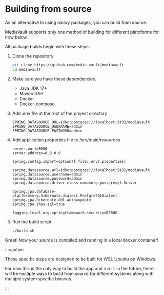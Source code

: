 # Building from source

As an alternative to using binary packages, you can build from source.

MediaVault supports only one method of building for different platoforms for now below.

All package builds begin with these steps:

1. Clone the repository.

    ```sh
    git clone https://github.com/media-vault/mediavault
    cd mediavault
    ```

2. Make sure you have these dependencies.
    - Java JDK 17+
    - Maven 3.6+
    - Docker
    - Docker-compose

3. Add .env file at the root of the project directory

    ```
    SPRING_DATASOURCE_URL=jdbc:postgres://localhost:5432/mediavault
    SPRING_DATASOURCE_USERNAME=admin
    SPRING_DATASOURCE_PASSWORD=admin
    ```

4. Add application.properties file to /src/main/resources

    ```
    server.port=8080
    server.address=0.0.0.0

    spring.config.import=optional:file:.env[.properties]

    spring.datasource.url=jdbc:postgres://localhost:5432/mediavault
    spring.datasource.username=admin
    spring.datasource.password=admin
    spring.datasource.driver-class-name=org.postgresql.Driver

    spring.jpa.database-platform=org.hibernate.dialect.PostgreSQLDialect
    spring.jpa.hibernate.ddl-auto=update
    spring.jpa.show-sql=true

    logging.level.org.springframework.security=DEBUG
    ```

5. Run the build script.

    ```sh
    ./build.sh
    ```


Great! Now your source is compiled and running in a local docker container!

:::caution

These specific steps are designed to be built for WSL Ubuntu on Windows.

For now this is the only way to build the app and run it. In the future, there will be multiple ways to build from source for different systems along with multiple system specific binaries.

:::

